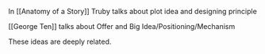 In [[Anatomy of a Story]] Truby talks about plot idea and designing principle

[[George Ten]] talks about Offer and Big Idea/Positioning/Mechanism

These ideas are deeply related.